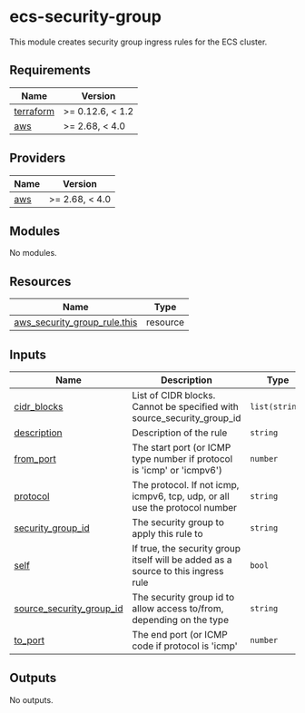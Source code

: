 # ecs-security-group
This module creates security group ingress rules for the ECS cluster.

<!-- BEGINNING OF PRE-COMMIT-TERRAFORM DOCS HOOK -->
## Requirements

| Name | Version |
|------|---------|
| <a name="requirement_terraform"></a> [terraform](#requirement\_terraform) | >= 0.12.6, < 1.2 |
| <a name="requirement_aws"></a> [aws](#requirement\_aws) | >= 2.68, < 4.0 |

## Providers

| Name | Version |
|------|---------|
| <a name="provider_aws"></a> [aws](#provider\_aws) | >= 2.68, < 4.0 |

## Modules

No modules.

## Resources

| Name | Type |
|------|------|
| [aws_security_group_rule.this](https://registry.terraform.io/providers/hashicorp/aws/latest/docs/resources/security_group_rule) | resource |

## Inputs

| Name | Description | Type | Default | Required |
|------|-------------|------|---------|:--------:|
| <a name="input_cidr_blocks"></a> [cidr\_blocks](#input\_cidr\_blocks) | List of CIDR blocks. Cannot be specified with source\_security\_group\_id | `list(string)` | `[]` | no |
| <a name="input_description"></a> [description](#input\_description) | Description of the rule | `string` | `""` | no |
| <a name="input_from_port"></a> [from\_port](#input\_from\_port) | The start port (or ICMP type number if protocol is 'icmp' or 'icmpv6') | `number` | `80` | no |
| <a name="input_protocol"></a> [protocol](#input\_protocol) | The protocol. If not icmp, icmpv6, tcp, udp, or all use the protocol number | `string` | `"tcp"` | no |
| <a name="input_security_group_id"></a> [security\_group\_id](#input\_security\_group\_id) | The security group to apply this rule to | `string` | `""` | no |
| <a name="input_self"></a> [self](#input\_self) | If true, the security group itself will be added as a source to this ingress rule | `bool` | `null` | no |
| <a name="input_source_security_group_id"></a> [source\_security\_group\_id](#input\_source\_security\_group\_id) | The security group id to allow access to/from, depending on the type | `string` | `""` | no |
| <a name="input_to_port"></a> [to\_port](#input\_to\_port) | The end port (or ICMP code if protocol is 'icmp' | `number` | `80` | no |

## Outputs

No outputs.
<!-- END OF PRE-COMMIT-TERRAFORM DOCS HOOK -->
